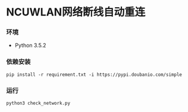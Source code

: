 # NCUWLAN网络断线自动重连

### 环境
* Python 3.5.2

### 依赖安装
```
pip install -r requirement.txt -i https://pypi.doubanio.com/simple
```

### 运行
```
python3 check_network.py
```